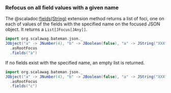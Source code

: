 ### Refocus on all field values with a given name

The
@scaladoc:[fields(String)](org.scalawag.bateman.json.focus.JFocusJObjectOps#fields(String))
extension method returns a list of foci, one on each of values of the
fields with the specified name on the focused JSON object. It returns a
`List[JFocus[JAny]]`.

```scala mdoc:bateman:list:focus
import org.scalawag.bateman.json._
JObject("a" -> JNumber(4), "b" -> JBoolean(false), "a" -> JString("XXX"))
  .asRootFocus
  .fields("a")
```

If no fields exist with the specified name, an empty list is returned.

```scala mdoc:bateman:nil
import org.scalawag.bateman.json._
JObject("a" -> JNumber(4), "b" -> JBoolean(false), "a" -> JString("XXX"))
  .asRootFocus
  .fields("c")
```
